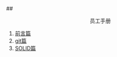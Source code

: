 ##<center>员工手册</center>
1. [前言篇](_前言篇/_前言篇.md)
2. [git篇](git篇/git篇.md)
3. [SOLID篇](SOLID篇/SOLID篇.md)